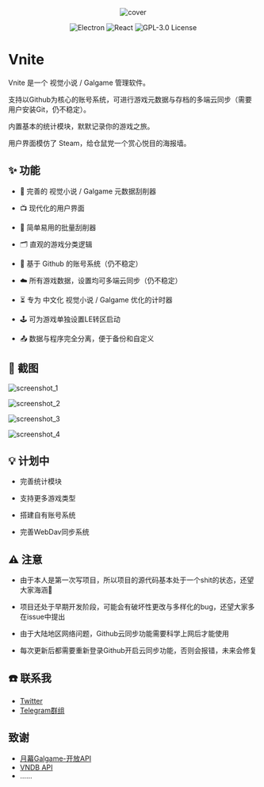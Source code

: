 <p align="center">
  <img src="https://img.timero.xyz/i/2024/08/19/66c30441f1841.ico" alt="cover">
</p>

<p align="center">
  <img src="https://img.shields.io/badge/Electron-47848F?style=for-the-badge&logo=electron&logoColor=white" alt="Electron">
  <img src="https://img.shields.io/badge/React-61DAFB?style=for-the-badge&logo=react&logoColor=black" alt="React">
  <img src="https://img.shields.io/badge/License-GPL%203.0-blue.svg?style=for-the-badge&logo=gnu&logoColor=white" alt="GPL-3.0 License">
</p>

# Vnite

Vnite 是一个 视觉小说 / Galgame 管理软件。

支持以Github为核心的账号系统，可进行游戏元数据与存档的多端云同步（需要用户安装Git，仍不稳定）。

内置基本的统计模块，默默记录你的游戏之旅。

用户界面模仿了 Steam，给仓鼠党一个赏心悦目的海报墙。

## ✨ 功能

- 🔎 完善的 视觉小说 / Galgame 元数据刮削器

- 📺 现代化的用户界面

- 👾 简单易用的批量刮削器

- 🗂️ 直观的游戏分类逻辑

- 🔗 基于 Github 的账号系统（仍不稳定）

- ☁️ 所有游戏数据，设置均可多端云同步（仍不稳定）

- ⏳ 专为 中文化 视觉小说 / Galgame 优化的计时器

- 🕹️ 可为游戏单独设置LE转区启动

- 📤 数据与程序完全分离，便于备份和自定义

## 📸 截图

![screenshot_1](https://img.timero.xyz/i/2024/10/06/6701f06e89465.webp)

![screenshot_2](https://img.timero.xyz/i/2024/10/06/6701f0d3b6a22.webp)

![screenshot_3](https://img.timero.xyz/i/2024/10/06/6701f0e87b7f2.webp)

![screenshot_4](https://img.timero.xyz/i/2024/10/06/6701f0b7d964b.webp)

## 💡 计划中

- 完善统计模块

- 支持更多游戏类型

- 搭建自有账号系统

- 完善WebDav同步系统

## ⚠️ 注意

- 由于本人是第一次写项目，所以项目的源代码基本处于一个shit的状态，还望大家海涵🙏

- 项目还处于早期开发阶段，可能会有破坏性更改与多样化的bug，还望大家多在issue中提出

- 由于大陆地区网络问题，Github云同步功能需要科学上网后才能使用

- 每次更新后都需要重新登录Github开启云同步功能，否则会报错，未来会修复

## ☎️ 联系我

- [Twitter](https://x.com/_ximu3)
- [Telegram群组](https://t.me/+d65-R_xRx1JlYWZh)

## 致谢

- [月幕Galgame-开放API](https://www.ymgal.games/developer)
- [VNDB API](https://api.vndb.org/kana)
- ……

